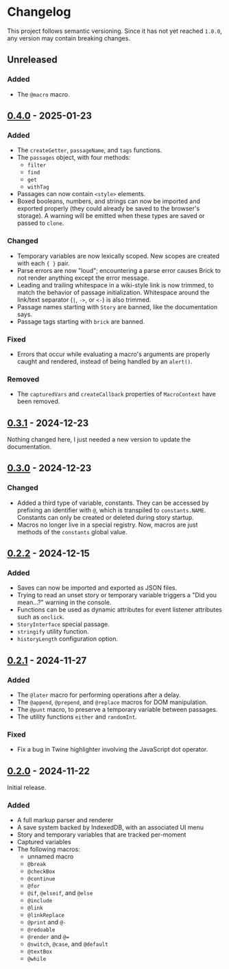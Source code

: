 # Changelog

This project follows semantic versioning.
Since it has not yet reached `1.0.0`, any version may contain breaking changes.

## Unreleased

### Added

- The `@macro` macro.

## [0.4.0] - 2025-01-23

### Added

- The `createGetter`, `passageName`, and `tags` functions.
- The `passages` object, with four methods:
  - `filter`
  - `find`
  - `get`
  - `withTag`
- Passages can now contain `<style>` elements.
- Boxed booleans, numbers, and strings can now be imported and exported properly
  (they could already be saved to the browser's storage).
  A warning will be emitted when these types are saved or passed to `clone`.

### Changed

- Temporary variables are now lexically scoped.
  New scopes are created with each `{ }` pair.
- Parse errors are now "loud";
  encountering a parse error causes Brick to not render anything except the error message.
- Leading and trailing whitespace in a wiki-style link is now trimmed,
  to match the behavior of passage initialization.
  Whitespace around the link/text separator (`|`, `->`, or `<-`) is also trimmed.
- Passage names starting with `Story` are banned, like the documentation says.
- Passage tags starting with `brick` are banned.

### Fixed

- Errors that occur while evaluating a macro's arguments are properly caught and rendered,
  instead of being handled by an `alert()`.

### Removed

- The `capturedVars` and `createCallback` properties of `MacroContext` have been removed.

## [0.3.1] - 2024-12-23

Nothing changed here, I just needed a new version to update the documentation.

## [0.3.0] - 2024-12-23

### Changed

- Added a third type of variable, constants.
  They can be accessed by prefixing an identifier with `@`,
  which is transpiled to `constants.NAME`.
  Constants can only be created or deleted during story startup.
- Macros no longer live in a special registry.
  Now, macros are just methods of the `constants` global value.

## [0.2.2] - 2024-12-15

### Added

- Saves can now be imported and exported as JSON files.
- Trying to read an unset story or temporary variable triggers a "Did you mean...?" warning in the console.
- Functions can be used as dynamic attributes for event listener attributes such as `onclick`.
- `StoryInterface` special passage.
- `stringify` utility function.
- `historyLength` configuration option.

## [0.2.1] - 2024-11-27

### Added

- The `@later` macro for performing operations after a delay.
- The `@append`, `@prepend`, and `@replace` macros for DOM manipulation.
- The `@punt` macro, to preserve a temporary variable between passages.
- The utility functions `either` and `randomInt`.

### Fixed

- Fix a bug in Twine highlighter involving the JavaScript dot operator.

## [0.2.0] - 2024-11-22

Initial release.

### Added

- A full markup parser and renderer
- A save system backed by IndexedDB, with an associated UI menu
- Story and temporary variables that are tracked per-moment
- Captured variables
- The following macros:
  - unnamed macro
  - `@break`
  - `@checkBox`
  - `@continue`
  - `@for`
  - `@if`, `@elseif`, and `@else`
  - `@include`
  - `@link`
  - `@linkReplace`
  - `@print` and `@-`
  - `@redoable`
  - `@render` and `@=`
  - `@switch`, `@case`, and `@default`
  - `@textBox`
  - `@while`

[0.4.0]: https://github.com/cjneidhart/brick/releases/tag/v0.4.0
[0.3.1]: https://github.com/cjneidhart/brick/releases/tag/v0.3.1
[0.3.0]: https://github.com/cjneidhart/brick/releases/tag/v0.3.0
[0.2.2]: https://github.com/cjneidhart/brick/releases/tag/v0.2.2
[0.2.1]: https://github.com/cjneidhart/brick/releases/tag/v0.2.1
[0.2.0]: https://github.com/cjneidhart/brick/releases/tag/v0.2.0
